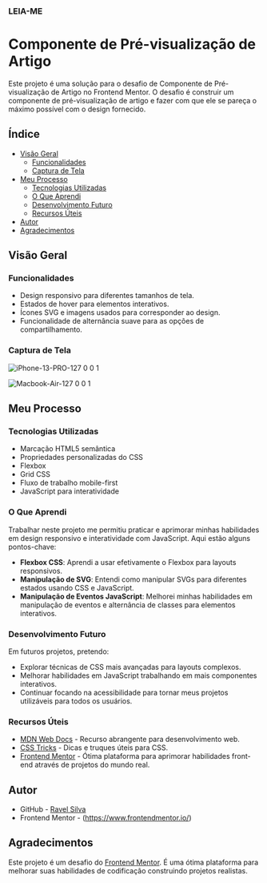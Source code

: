 ### LEIA-ME

# Componente de Pré-visualização de Artigo

Este projeto é uma solução para o desafio de Componente de Pré-visualização de Artigo no Frontend Mentor. O desafio é construir um componente de pré-visualização de artigo e fazer com que ele se pareça o máximo possível com o design fornecido.

## Índice

- [Visão Geral](#visão-geral)
  - [Funcionalidades](#funcionalidades)
  - [Captura de Tela](#captura-de-tela)
- [Meu Processo](#meu-processo)
  - [Tecnologias Utilizadas](#tecnologias-utilizadas)
  - [O Que Aprendi](#o-que-aprendi)
  - [Desenvolvimento Futuro](#desenvolvimento-futuro)
  - [Recursos Úteis](#recursos-úteis)
- [Autor](#autor)
- [Agradecimentos](#agradecimentos)

## Visão Geral

### Funcionalidades

- Design responsivo para diferentes tamanhos de tela.
- Estados de hover para elementos interativos.
- Ícones SVG e imagens usados para corresponder ao design.
- Funcionalidade de alternância suave para as opções de compartilhamento.

### Captura de Tela

![iPhone-13-PRO-127 0 0 1](https://github.com/ravelsilva/article/assets/79286762/7273784b-285e-4364-a68f-918ea0e0410b)


![Macbook-Air-127 0 0 1](https://github.com/ravelsilva/article/assets/79286762/717cae4a-aa7d-4e51-ba7e-c89e55a907a4)

## Meu Processo

### Tecnologias Utilizadas

- Marcação HTML5 semântica
- Propriedades personalizadas do CSS
- Flexbox
- Grid CSS
- Fluxo de trabalho mobile-first
- JavaScript para interatividade

### O Que Aprendi

Trabalhar neste projeto me permitiu praticar e aprimorar minhas habilidades em design responsivo e interatividade com JavaScript. Aqui estão alguns pontos-chave:

- **Flexbox CSS**: Aprendi a usar efetivamente o Flexbox para layouts responsivos.
- **Manipulação de SVG**: Entendi como manipular SVGs para diferentes estados usando CSS e JavaScript.
- **Manipulação de Eventos JavaScript**: Melhorei minhas habilidades em manipulação de eventos e alternância de classes para elementos interativos.

### Desenvolvimento Futuro

Em futuros projetos, pretendo:
- Explorar técnicas de CSS mais avançadas para layouts complexos.
- Melhorar habilidades em JavaScript trabalhando em mais componentes interativos.
- Continuar focando na acessibilidade para tornar meus projetos utilizáveis para todos os usuários.

### Recursos Úteis

- [MDN Web Docs](https://developer.mozilla.org/pt-BR/) - Recurso abrangente para desenvolvimento web.
- [CSS Tricks](https://css-tricks.com/) - Dicas e truques úteis para CSS.
- [Frontend Mentor](https://www.frontendmentor.io/) - Ótima plataforma para aprimorar habilidades front-end através de projetos do mundo real.

## Autor

- GitHub - [Ravel Silva](https://github.com/ravelsilva)
- Frontend Mentor - (https://www.frontendmentor.io/)

## Agradecimentos

Este projeto é um desafio do [Frontend Mentor](https://www.frontendmentor.io/challenges/article-preview-component-dYBN_pYFT). É uma ótima plataforma para melhorar suas habilidades de codificação construindo projetos realistas.

